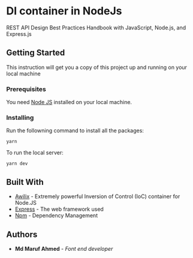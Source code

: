 # DI container in NodeJs

REST API Design Best Practices Handbook with JavaScript, Node.js, and Express.js

<!-- ### [Demo](https://basic-express-authentication.herokuapp.com/) -->

## Getting Started

This instruction will get you a copy of this project up and running on your local machine

### Prerequisites

You need [Node JS](https://nodejs.org) installed on your local machine.

### Installing

Run the followning command to install all the packages:

```
yarn
```

To run the local server:

```
yarn dev
```

## Built With

- [Awilix](https://github.com/jeffijoe/awilix) - Extremely powerful Inversion of Control (IoC) container for Node.JS
- [Express](https://expressjs.com/) - The web framework used
- [Npm](https://www.npmjs.com/) - Dependency Management

## Authors

- **Md Maruf Ahmed** - _Font end developer_
